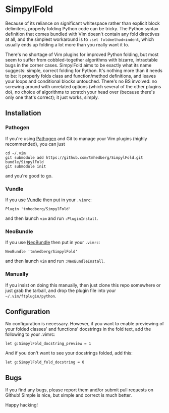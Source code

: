 SimpylFold
==========

Because of its reliance on significant whitespace rather than explicit block delimiters, properly folding Python code can be tricky. The Python syntax definition that comes bundled with Vim doesn't contain any fold directives at all, and the simplest workaround is to `:set foldmethod=indent`, which usually ends up folding a lot more than you really want it to.

There's no shortage of Vim plugins for improved Python folding, but most seem to suffer from cobbled-together algorithms with bizarre, intractable bugs in the corner cases. SimpylFold aims to be exactly what its name suggests: simple, correct folding for Python. It's nothing more than it needs to be: it properly folds class and function/method definitions, and leaves your loops and conditional blocks untouched. There's no BS involved: no screwing around with unrelated options (which several of the other plugins do), no choice of algorithms to scratch your head over (because there's only one that's correct); it just works, simply.

Installation
------------

### Pathogen

If you're using [Pathogen](https://github.com/tpope/vim-pathogen) and Git to manage your Vim plugins (highly recommended), you can just

    cd ~/.vim
    git submodule add https://github.com/tmhedberg/SimpylFold.git bundle/SimpylFold
    git submodule init

and you're good to go. 

### Vundle

If you use [Vundle](https://github.com/gmarik/Vundle.vim) then put in your `.vimrc`:

    Plugin 'tmhedberg/SimpylFold'

and then launch `vim` and run `:PluginInstall`.
    
### NeoBundle

If you use [NeoBundle](https://github.com/Shougo/neobundle.vim) then put in your `.vimrc`:

    NeoBundle 'tmhedberg/SimpylFold'

and then launch `vim` and run `:NeoBundleInstall`.

### Manually

If you insist on doing this manually, then just clone this repo somewhere or just grab the tarball, and drop the plugin file into your `~/.vim/ftplugin/python`.

Configuration
-------------

No configuration is necessary. However, if you want to enable previewing of your folded classes' and functions' docstrings in the fold text, add the following to your .vimrc:

    let g:SimpylFold_docstring_preview = 1

And if you don't want to see your docstrings folded, add this:

    let g:SimpylFold_fold_docstring = 0

Bugs
----

If you find any bugs, please report them and/or submit pull requests on Github! Simple is nice, but simple and correct is much better.

Happy hacking!
